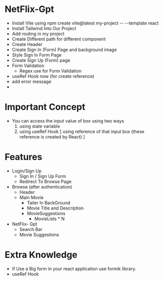 # NetFlix-Gpt

- Install Vite using npm create vite@latest my-project -- --template react
- Install Tailwind Into Our Project
- Add routing in my project
- Create Different path for different component
- Create Header
- Create Sign In (Form) Page and background image
- Style Sign In Form Page
- Create Sign Up (Form) page
- Form Validation
  - Regex use for Form Validation
- useRef Hook now (for create reference)
- add error message
-

# Important Concept

- You can access the input value of box using two ways
  1. using state variable
  2. using useRef Hook [ using reference of that input box (these reference is created by React) ]

# Features

- Login/Sign Up
  - Sign In / Sign Up Form
  - Redirect To Browse Page
- Browse (after authentication)
  - Header
  - Main Movie
    - Tailer In BackGround
    - Movie Title and Description
    - MovieSuggestions
      - MovieLists \* N
- NetFlix- Gpt
  - Search Bar
  - Movie Suggestions

# Extra Knowledge

- If Use a Big form in your react application use formik library.
- useRef Hook
